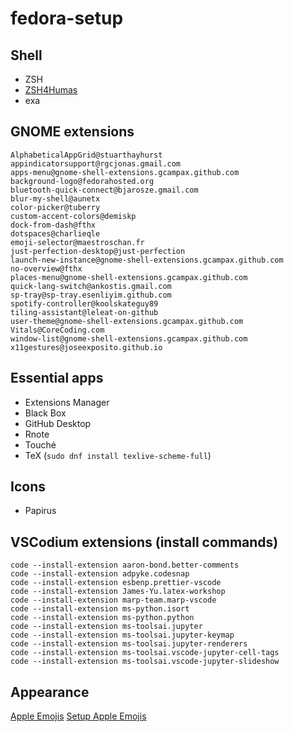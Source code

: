 # fedora-setup

## Shell
- ZSH
- [ZSH4Humas](https://github.com/romkatv/zsh4humans)
- exa

## GNOME extensions
```
AlphabeticalAppGrid@stuarthayhurst
appindicatorsupport@rgcjonas.gmail.com
apps-menu@gnome-shell-extensions.gcampax.github.com
background-logo@fedorahosted.org
bluetooth-quick-connect@bjarosze.gmail.com
blur-my-shell@aunetx
color-picker@tuberry
custom-accent-colors@demiskp
dock-from-dash@fthx
dotspaces@charlieqle
emoji-selector@maestroschan.fr
just-perfection-desktop@just-perfection
launch-new-instance@gnome-shell-extensions.gcampax.github.com
no-overview@fthx
places-menu@gnome-shell-extensions.gcampax.github.com
quick-lang-switch@ankostis.gmail.com
sp-tray@sp-tray.esenliyim.github.com
spotify-controller@koolskateguy89
tiling-assistant@leleat-on-github
user-theme@gnome-shell-extensions.gcampax.github.com
Vitals@CoreCoding.com
window-list@gnome-shell-extensions.gcampax.github.com
x11gestures@joseexposito.github.io
```
## Essential apps
- Extensions Manager
- Black Box
- GitHub Desktop
- Rnote
- Touché
- TeX (`sudo dnf install texlive-scheme-full`)

## Icons
- Papirus

## VSCodium extensions (install commands)
```
code --install-extension aaron-bond.better-comments
code --install-extension adpyke.codesnap
code --install-extension esbenp.prettier-vscode
code --install-extension James-Yu.latex-workshop
code --install-extension marp-team.marp-vscode
code --install-extension ms-python.isort
code --install-extension ms-python.python
code --install-extension ms-toolsai.jupyter
code --install-extension ms-toolsai.jupyter-keymap
code --install-extension ms-toolsai.jupyter-renderers
code --install-extension ms-toolsai.vscode-jupyter-cell-tags
code --install-extension ms-toolsai.vscode-jupyter-slideshow
```

## Appearance
[Apple Emojis](https://github.com/samuelngs/apple-emoji-linux/)
[Setup Apple Emojis](https://gist.github.com/win0err/9d8c7f0feabdfe8a4c9787b02c79ac51)
